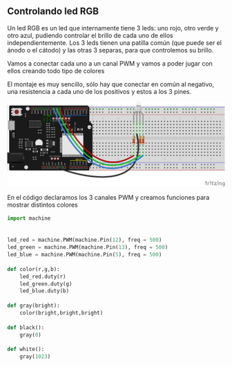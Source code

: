 ## Controlando led RGB

Un led RGB es un led que internamente tiene 3 leds: uno rojo, otro verde y otro azul, pudiendo controlar el brillo de cada uno de ellos independientemente. Los 3 leds tienen una patilla común (que puede ser el ánodo o el cátodo) y las otras 3 separas, para que controlemos su brillo.

Vamos a conectar cada uno a un canal PWM y vamos a poder jugar con ellos creando todo tipo de colores


El montaje es muy sencillo, sólo hay que conectar en común al negativo, una resistencia a cada uno de los positivos y estos a los 3 pines.

![](./images/wemos_d1_R32_led_RGB_bb.png)

En el código declaramos los 3 canales PWM y creamos funciones para mostrar distintos colores


```python
import machine


led_red = machine.PWM(machine.Pin(12), freq = 500)
led_green = machine.PWM(machine.Pin(13), freq = 500)
led_blue = machine.PWM(machine.Pin(5), freq = 500)

def color(r,g,b):
    led_red.duty(r)
    led_green.duty(g)
    led_blue.duty(b)

def gray(bright):
    color(bright,bright,bright)

def black():
    gray(0)

def white():
    gray(1023)

```

